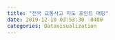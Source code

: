```yaml
---
title: "전국 교통사고 지도 포인트 매핑"
date: 2019-12-10 03:53:30 -0400
categories: Datavisualization
---
```

<html>
<head>
  <title>전국 교통사고 지도 포인트 매핑</title>
  <script type="text/javascript" src="https://www.gstatic.com/charts/loader.js"></script>
  <script type="text/javascript">
    google.charts.load('current', {
      'packages': ['map'],
      // Note: you will need to get a mapsApiKey for your project.
      // See: https://developers.google.com/chart/interactive/docs/basic_load_libs#load-settings
      'mapsApiKey': 'AIzaSyBPZTjwvR5He2Vgexve0GPy2C7HUxMsiMA'
    });
    google.charts.setOnLoadCallback(drawMap);

    function drawMap () {
      var data = google.visualization.arrayToDataTable([
          ['Lat', 'Long'],
        [	37.59038756	,	126.9392741	]	,
        [	37.54950802	,	126.9717317	]	,
        [	37.62279351	,	127.0195897	]	,
        [	37.61236625	,	127.0221154	]	,
        [	37.53949856	,	127.0832413	]	,
        [	37.54646503	,	126.9527236	]	,
        [	37.51939806	,	126.9079958	]	,
        [	37.50026411	,	126.8976481	]	,
        [	37.55196461	,	127.0466383	]	,
        [	37.50145641	,	126.9252888	]	,
        [	37.50471459	,	126.9374151	]	,
        [	37.59046559	,	127.087137	]	,
        [	37.47555196	,	126.9180342	]	,
        [	37.54864494	,	126.8693309	]	,
        [	37.51762701	,	127.1055086	]	,
        [	37.52631541	,	127.1053044	]	,
        [	37.49868078	,	126.8859857	]	,
        [	37.66940705	,	127.043657	]	,
        [	37.6150688	,	126.9322677	]	,
        [	37.61771486	,	126.9221856	]	,
        [	37.49359011	,	127.0298078	]	,
        [	37.4893161	,	127.0550033	]	,
        [	35.13109241	,	129.0512513	]	,
        [	35.19443107	,	129.0955973	]	,
        [	35.20119156	,	129.0778252	]	,
        [	35.14875647	,	129.0205538	]	,
        [	35.15517659	,	129.0721332	]	,
        [	35.16489144	,	129.0344467	]	,
        [	35.16752718	,	129.0384709	]	,
        [	35.16541253	,	129.0648916	]	,
        [	35.25796393	,	129.0911898	]	,
        [	35.09220898	,	128.9602555	]	,
        [	35.10355361	,	128.9051511	]	,
        [	35.22520409	,	128.8994551	]	,
        [	37.27554815	,	127.0166165	]	,
        [	37.28745823	,	127.0150737	]	,
        [	37.29151195	,	127.0122611	]	,
        [	37.30567284	,	126.9950853	]	,
        [	37.45127726	,	127.1482099	]	,
        [	37.10771905	,	127.0591478	]	,
        [	36.98636278	,	126.9381989	]	,
        [	37.02401398	,	127.0570799	]	,
        [	36.99824716	,	126.9563742	]	,
        [	37.01300168	,	127.2369859	]	,
        [	37.26329951	,	127.6411101	]	,
        [	37.23328969	,	127.2093917	]	,
        [	37.1646175	,	127.3103148	]	,
        [	37.23617313	,	127.2089635	]	,
        [	37.64614657	,	126.6279596	]	,
        [	37.47810105	,	126.8074139	]	,
        [	37.17066353	,	127.063671	]	,
        [	37.34484107	,	126.9435325	]	,
        [	37.31653393	,	126.9147255	]	,
        [	37.31609673	,	126.8466875	]	,
        [	37.28203032	,	126.8428534	]	,
        [	37.12589621	,	126.9162755	]	,
        [	37.22055229	,	126.9739218	]	,
        [	37.53252565	,	126.8030175	]	,
        [	37.7453224	,	128.9134583	]	,
        [	37.72747196	,	128.839056	]	,
        [	37.341207	,	127.9414118	]	,
        [	38.19798014	,	128.5752268	]	,
        [	38.00593236	,	128.6256653	]	,
        [	38.35634693	,	128.5085138	]	,
        [	38.37697706	,	128.4990611	]	,
        [	38.23059904	,	128.5088233	]	,
        [	36.67907766	,	127.4628086	]	,
        [	36.67415116	,	127.4834927	]	,
        [	36.77299402	,	127.6001794	]	,
        [	36.97692862	,	127.4922812	]	,
        [	36.62428297	,	127.3621885	]	,
        [	37.02412721	,	127.4830238	]	,
        [	36.79103261	,	126.4596994	]	,
        [	36.77169242	,	126.4520052	]	,
        [	36.57199269	,	126.6524841	]	,
        [	36.2150292	,	126.7636878	]	,
        [	36.80843103	,	126.7742221	]	,
        [	36.87580817	,	126.6700202	]	,
        [	36.84757266	,	126.5171904	]	,
        [	36.44841368	,	126.8133425	]	,
        [	36.81377965	,	127.1343649	]	,
        [	36.73157709	,	126.2390739	]	,
        [	36.69221399	,	126.1656629	]	,
        [	35.79461376	,	127.1289105	]	,
        [	35.86410839	,	127.1496351	]	,
        [	35.92645733	,	126.6868016	]	,
        [	35.72486285	,	126.8223929	]	,
        [	35.60763336	,	127.3234885	]	,
        [	36.00492033	,	127.6565455	]	,
        [	35.95496921	,	127.145341	]	,
        [	36.88981099	,	126.7021221	]	,
        [	35.05974476	,	126.2111012	]	,
        [	34.81077484	,	126.3825787	]	,
        [	34.73432197	,	127.7198137	]	,
        [	34.74397417	,	127.745991	]	,
        [	34.95066136	,	127.5296474	]	,
        [	34.95689512	,	127.4848082	]	,
        [	35.00531672	,	127.2644167	]	,
        [	35.04514286	,	126.8065634	]	,
        [	35.033962	,	126.7218705	]	,
        [	34.45714479	,	126.5528756	]	,
        [	34.93287451	,	127.697917	]	,
        [	35.20809071	,	127.4859811	]	,
        [	35.78787906	,	129.3173198	]	,
        [	35.77096069	,	129.3111826	]	,
        [	35.72325982	,	129.3137833	]	,
        [	36.03821231	,	129.3656648	]	,
        [	36.05649018	,	129.3779971	]	,
        [	36.03036358	,	129.3573561	]	,
        [	36.14302239	,	128.1573652	]	,
        [	36.80502864	,	128.505033	]	,
        [	35.93168442	,	128.8720402	]	,
        [	35.82246754	,	128.7274914	]	,
        [	35.89699829	,	128.8493588	]	,
        [	36.48936387	,	128.3056861	]	,
        [	36.6159344	,	128.5036914	]	,
        [	35.68855518	,	128.8304336	]	,
        [	36.28114777	,	128.3529787	]	,
        [	36.09495606	,	128.3617115	]	,
        [	35.17585396	,	128.0877447	]	,
        [	35.13325653	,	128.0989746	]	,
        [	35.11358158	,	128.8041536	]	,
        [	35.15259393	,	128.6987152	]	,
        [	34.84675867	,	128.4221001	]	,
        [	35.4945039	,	128.7525682	]	,
        [	35.22840285	,	128.8823684	]	,
        [	35.25582119	,	128.874447	]	,
        [	35.23525101	,	128.9147158	]	,
        [	34.99724416	,	128.3084969	]	,
        [	34.91061586	,	128.647922	]	,
        [	35.22246973	,	128.6888641	]	,
        [	35.23407597	,	128.578931	]	,
        [	35.21227525	,	128.8149807	]	,
        [	33.50034386	,	126.5269012	]	,
        [	33.49215331	,	126.5256042	]	,
        [	33.2619944	,	126.6206378	]	,
        [	33.45298301	,	126.9121344	]	,
        [	33.24930266	,	126.2815261	]	,
        [	33.43897066	,	126.2812264	]	,
        [	33.48900033	,	126.4308955	]	,
        [	35.90932301	,	128.6481883	]	,
        [	35.88393155	,	128.6063216	]	,
        [	35.85678537	,	128.554203	]	,
        [	35.84915962	,	128.5703472	]	,
        [	35.85521686	,	128.5175807	]	,
        [	37.46819868	,	126.6355721	]	,
        [	37.46570728	,	126.6449751	]	,
        [	37.46167638	,	126.6725658	]	,
        [	37.48520124	,	126.7243369	]	,
        [	37.45524075	,	126.7285245	]	,
        [	37.47794433	,	126.6710858	]	,
        [	37.56024936	,	126.7583756	]	,
        [	37.4869846	,	126.7324173	]	,
        [	35.10301342	,	126.8077699	]	,
        [	35.0695838	,	126.8349013	]	,
        [	35.12937489	,	126.9110045	]	,
        [	35.18101663	,	126.9302738	]	,
        [	35.21760168	,	126.853521	]	,
        [	36.32641077	,	127.387694	]	,
        [	36.3586595	,	127.4224345	]	,
        [	36.36486158	,	127.4089406	]	,
        [	36.35288313	,	127.4428806	]	,
        [	35.5412959	,	129.3532004	]	,
        [	37.75764724	,	127.0322397	]	,
        [	37.61318248	,	127.1680589	]	,
        [	37.72534735	,	127.19224	]	,
        [	37.60999007	,	127.1518484	]	,
        [	37.65692308	,	127.1772514	]	,
        [	37.84577275	,	127.0542225	]	,
        [	37.87469198	,	127.184047	]	,
        [	37.5692509	,	126.9704712	]	,
        [	37.57245802	,	127.0140925	]	,
        [	37.52959862	,	126.9680354	]	,
        [	37.58920703	,	127.0080483	]	,
        [	37.63364149	,	127.0230106	]	,
        [	37.63509656	,	127.030731	]	,
        [	37.58573555	,	127.0436246	]	,
        [	37.51477312	,	126.9077947	]	,
        [	37.45490286	,	126.9002168	]	,
        [	37.54800911	,	127.0446698	]	,
        [	37.59657188	,	127.0857552	]	,
        [	37.59102482	,	127.0976908	]	,
        [	37.50755531	,	127.0562528	]	,
        [	37.51782046	,	127.0440725	]	,
        [	37.5314508	,	127.1325088	]	,
        [	37.49728283	,	127.1511958	]	,
        [	37.50152396	,	126.8463989	]	,
        [	37.48469028	,	126.9015058	]	,
        [	37.49533178	,	126.8713293	]	,
        [	37.49447787	,	126.8942103	]	,
        [	37.50356347	,	127.0219047	]	,
        [	37.48253537	,	127.0045523	]	,
        [	37.68116212	,	127.0535196	]	,
        [	37.64900766	,	127.0270839	]	,
        [	37.61231753	,	126.9061836	]	,
        [	35.10200454	,	129.0251046	]	,
        [	35.13954369	,	129.0615315	]	,
        [	35.11532839	,	129.0180889	]	,
        [	35.11971492	,	129.1120448	]	,
        [	35.15397522	,	129.1174322	]	,
        [	35.165441	,	129.1622353	]	,
        [	35.15370281	,	129.0315689	]	,
        [	35.18206041	,	128.9859663	]	,
        [	35.21727821	,	129.2110488	]	,
        [	37.29254274	,	127.0086779	]	,
        [	37.01753985	,	127.0217631	]	,
        [	36.99118958	,	127.1212797	]	,
        [	37.05061112	,	126.9663025	]	,
        [	37.40109421	,	126.9567428	]	,
        [	37.21798035	,	127.3973416	]	,
        [	37.20334226	,	127.3791056	]	,
        [	37.47096926	,	127.286405	]	,
        [	37.26832424	,	127.637781	]	,
        [	37.30795704	,	127.2225333	]	,
        [	37.63918535	,	126.6649112	]	,
        [	37.66288942	,	126.6597478	]	,
        [	37.62868071	,	126.7060757	]	,
        [	37.47932545	,	126.7815137	]	,
        [	37.16029503	,	127.0557792	]	,
        [	37.22710223	,	127.0715412	]	,
        [	37.49247782	,	126.7671118	]	,
        [	37.49697881	,	126.7575312	]	,
        [	37.45954843	,	126.8748176	]	,
        [	37.33731234	,	126.7662516	]	,
        [	37.35659338	,	126.8254244	]	,
        [	37.24584586	,	127.0529887	]	,
        [	37.25922172	,	127.0648523	]	,
        [	37.25216587	,	127.0143867	]	,
        [	37.43578735	,	127.1378151	]	,
        [	37.42879097	,	127.1491967	]	,
        [	37.39137451	,	127.1115937	]	,
        [	37.37327441	,	126.7387502	]	,
        [	37.10823672	,	126.8618817	]	,
        [	37.40554126	,	126.9158417	]	,
        [	37.38012722	,	126.9372402	]	,
        [	37.31030051	,	127.0840358	]	,
        [	37.80462014	,	127.773179	]	,
        [	37.31421738	,	127.8411966	]	,
        [	38.03836835	,	128.5960782	]	,
        [	37.44233551	,	129.1661526	]	,
        [	37.46423573	,	128.4202515	]	,
        [	37.32195634	,	128.7149372	]	,
        [	38.20647912	,	127.2254892	]	,
        [	36.67068947	,	127.4837956	]	,
        [	37.12091355	,	127.8845324	]	,
        [	36.63178925	,	127.4313112	]	,
        [	36.62007282	,	127.3878287	]	,
        [	36.54979913	,	127.500771	]	,
        [	36.61197338	,	127.474806	]	,
        [	36.9362615	,	126.4353827	]	,
        [	36.79553714	,	126.4369749	]	,
        [	36.84974222	,	127.1825385	]	,
        [	36.87674718	,	127.1464303	]	,
        [	36.84982452	,	127.1829756	]	,
        [	36.29524167	,	127.1679498	]	,
        [	36.88991804	,	127.0341759	]	,
        [	36.68956429	,	126.7509057	]	,
        [	36.73655769	,	126.8572882	]	,
        [	36.9331413	,	126.7291925	]	,
        [	36.84536244	,	126.7227393	]	,
        [	36.89232299	,	126.731758	]	,
        [	36.93998668	,	126.6812283	]	,
        [	36.78246248	,	127.1462363	]	,
        [	36.81904422	,	127.1586259	]	,
        [	35.80695288	,	127.12994	]	,
        [	35.94537148	,	126.8122474	]	,
        [	35.95822428	,	126.7809962	]	,
        [	35.96519379	,	126.9533959	]	,
        [	35.95210171	,	126.9585403	]	,
        [	35.95031119	,	126.9680241	]	,
        [	35.41979288	,	127.3955897	]	,
        [	35.43600382	,	126.6971219	]	,
        [	35.69320551	,	126.6866088	]	,
        [	35.57774108	,	127.3140635	]	,
        [	35.00313959	,	126.1474025	]	,
        [	34.826499	,	126.107926	]	,
        [	34.80414464	,	126.3991099	]	,
        [	34.74538773	,	127.7479835	]	,
        [	34.80728565	,	127.6595931	]	,
        [	34.74821769	,	127.6931032	]	,
        [	35.0026406	,	127.5495788	]	,
        [	35.00029979	,	126.8834892	]	,
        [	35.2238454	,	126.4991101	]	,
        [	35.05255565	,	126.9200922	]	,
        [	34.70515182	,	126.7734408	]	,
        [	34.82562234	,	126.4501929	]	,
        [	34.96315077	,	126.4534374	]	,
        [	34.46148166	,	126.3383796	]	,
        [	35.74836734	,	129.1391272	]	,
        [	35.73709361	,	129.3188295	]	,
        [	36.03915458	,	129.3601375	]	,
        [	36.0342726	,	129.3581471	]	,
        [	36.5615507	,	128.7470274	]	,
        [	36.34001783	,	127.963152	]	,
        [	35.98828079	,	128.3963403	]	,
        [	36.00007851	,	128.4076242	]	,
        [	36.0954902	,	128.9092277	]	,
        [	35.83299406	,	128.7488439	]	,
        [	35.81656874	,	128.7233272	]	,
        [	35.84662232	,	128.8158726	]	,
        [	35.84428228	,	128.7634266	]	,
        [	35.89055031	,	128.7803813	]	,
        [	35.81725784	,	128.4665754	]	,
        [	36.11608152	,	128.3344007	]	,
        [	36.0095131	,	129.3608497	]	,
        [	35.19201835	,	128.0637397	]	,
        [	35.19279847	,	128.0836927	]	,
        [	35.19596625	,	128.077465	]	,
        [	35.15851596	,	128.6979897	]	,
        [	34.93996665	,	128.4177	]	,
        [	34.84659546	,	128.4222186	]	,
        [	35.07971209	,	128.0880855	]	,
        [	35.65049758	,	127.9527091	]	,
        [	35.79553705	,	127.9141547	]	,
        [	35.56751021	,	128.1614925	]	,
        [	35.50848829	,	128.4070208	]	,
        [	35.39539835	,	129.0558685	]	,
        [	35.41556184	,	129.1683158	]	,
        [	35.41330472	,	128.935685	]	,
        [	35.33838656	,	129.0322628	]	,
        [	35.0667384	,	127.7513446	]	,
        [	34.90842025	,	128.7033753	]	,
        [	34.88909895	,	128.6152525	]	,
        [	35.48107648	,	127.8405187	]	,
        [	35.46559996	,	127.8574595	]	,
        [	35.20283796	,	128.8088966	]	,
        [	35.30104875	,	128.7504372	]	,
        [	33.50901953	,	126.5595019	]	,
        [	33.25198048	,	126.5743526	]	,
        [	33.25182329	,	126.423724	]	,
        [	33.42714572	,	126.9072314	]	,
        [	35.82154428	,	128.6314028	]	,
        [	35.80514279	,	128.502631	]	,
        [	35.89106078	,	128.6016455	]	,
        [	35.90165776	,	128.5963184	]	,
        [	37.44264271	,	126.4565553	]	,
        [	37.56644262	,	126.6062773	]	,
        [	37.53115831	,	126.7225935	]	,
        [	37.44753585	,	126.739909	]	,
        [	37.67298932	,	126.9014481	]	,
        [	35.157077	,	126.931238	]	,
        [	35.16662709	,	126.9027212	]	,
        [	35.15838657	,	126.9027518	]	,
        [	35.12055382	,	126.7594807	]	,
        [	36.31758334	,	127.4536456	]	,
        [	36.30141555	,	127.336941	]	,
        [	36.32381432	,	127.3784729	]	,
        [	36.43624551	,	127.422402	]	,
        [	36.43531487	,	127.3861092	]	,
        [	35.5381866	,	129.3313124	]	,
        [	35.54586284	,	129.2902102	]	,
        [	35.48562368	,	129.4282171	]	,
        [	35.41680271	,	129.2778346	]	,
        [	37.73980266	,	126.7248316	]	,
        [	38.03553395	,	127.3664007	]	,
        [	38.04962305	,	127.0676918	]	,
        [	37.58082709	,	126.9513736	]	,
        [	37.59487011	,	126.9248883	]	,
        [	37.53389018	,	126.9886951	]	,
        [	37.58750368	,	127.0080935	]	,
        [	37.5895534	,	127.0089748	]	,
        [	37.6349671	,	127.0254049	]	,
        [	37.58991084	,	127.0559795	]	,
        [	37.55432404	,	126.9204563	]	,
        [	37.5258235	,	126.9241626	]	,
        [	37.55992001	,	127.0364451	]	,
        [	37.51355298	,	126.9384917	]	,
        [	37.47396013	,	126.9336083	]	,
        [	37.57024	,	126.8126199	]	,
        [	37.53896395	,	126.8575273	]	,
        [	37.48833964	,	127.1242025	]	,
        [	37.50272876	,	127.0772006	]	,
        [	37.51744725	,	126.8392781	]	,
        [	37.64910564	,	127.0617941	]	,
        [	37.65628642	,	127.0783154	]	,
        [	37.67333108	,	127.0444947	]	,
        [	37.62371954	,	126.917051	]	,
        [	35.20628151	,	128.9964918	]	,
        [	35.20370049	,	129.0797082	]	,
        [	35.21979214	,	129.1281528	]	,
        [	35.16328854	,	129.1442298	]	,
        [	35.1591148	,	129.0599996	]	,
        [	35.14772412	,	129.0289354	]	,
        [	35.18007439	,	129.0882995	]	,
        [	35.17423455	,	129.0894816	]	,
        [	35.21143182	,	128.9767163	]	,
        [	35.08872921	,	128.8842753	]	,
        [	35.11285698	,	128.9266592	]	,
        [	35.16298301	,	128.9586057	]	,
        [	35.31975271	,	129.1916783	]	,
        [	37.30386874	,	127.0054448	]	,
        [	37.002421	,	126.8343209	]	,
        [	37.40231811	,	127.2706574	]	,
        [	37.40629075	,	127.2648261	]	,
        [	37.21171891	,	127.0365891	]	,
        [	37.48953938	,	126.7512929	]	,
        [	37.47485787	,	126.8522068	]	,
        [	37.26071376	,	127.0352628	]	,
        [	37.37041083	,	126.933552	]	,
        [	37.39177142	,	127.1172176	]	,
        [	37.3433015	,	126.7510764	]	,
        [	37.33964237	,	126.7483018	]	,
        [	37.31610821	,	126.8455024	]	,
        [	37.29869557	,	126.9147284	]	,
        [	37.2683253	,	127.009388	]	,
        [	37.53906897	,	127.2036701	]	,
        [	37.51920926	,	126.7978567	]	,
        [	37.74042831	,	128.8886128	]	,
        [	37.7855512	,	128.873354	]	,
        [	37.4069619	,	128.4141597	]	,
        [	37.63363905	,	128.5550076	]	,
        [	37.50939243	,	129.1034145	]	,
        [	36.65792305	,	127.4762233	]	,
        [	36.74058248	,	127.4525636	]	,
        [	36.98215897	,	127.9107102	]	,
        [	36.97325403	,	127.8260405	]	,
        [	36.9104022	,	127.435373	]	,
        [	37.04600131	,	127.7337991	]	,
        [	36.91598603	,	127.1282419	]	,
        [	36.30283418	,	127.1404177	]	,
        [	36.19507521	,	127.0805368	]	,
        [	36.62119841	,	126.7134209	]	,
        [	36.75151133	,	126.8653748	]	,
        [	36.77871351	,	126.9985856	]	,
        [	36.77958391	,	127.0084193	]	,
        [	36.72341747	,	126.92115	]	,
        [	36.45738448	,	126.5968849	]	,
        [	36.46837104	,	126.603711	]	,
        [	36.59627361	,	127.2989699	]	,
        [	36.73059799	,	127.1672047	]	,
        [	37.02389568	,	126.5647932	]	,
        [	36.94452719	,	126.7855451	]	,
        [	36.79851438	,	127.1421271	]	,
        [	36.7562692	,	127.2640807	]	,
        [	35.8123286	,	127.1139733	]	,
        [	35.81176605	,	127.1450026	]	,
        [	35.82933369	,	127.146109	]	,
        [	35.94982696	,	126.7477504	]	,
        [	35.97283578	,	126.6803968	]	,
        [	35.97574584	,	126.742795	]	,
        [	35.984991	,	126.9552218	]	,
        [	35.6537738	,	126.8771963	]	,
        [	35.81009983	,	126.8719878	]	,
        [	35.45849067	,	127.4498456	]	,
        [	35.72810802	,	126.738317	]	,
        [	34.75863143	,	127.7110384	]	,
        [	34.75543091	,	127.7074312	]	,
        [	34.75364961	,	127.734898	]	,
        [	34.84563657	,	127.4890071	]	,
        [	35.00282894	,	126.7068824	]	,
        [	35.02348643	,	126.7545606	]	,
        [	34.56723754	,	126.9468766	]	,
        [	34.36720925	,	126.5184905	]	,
        [	34.79152223	,	127.0768887	]	,
        [	35.27335744	,	126.5031555	]	,
        [	35.26378508	,	126.7430963	]	,
        [	34.96532174	,	127.5597764	]	,
        [	35.77689327	,	129.4939787	]	,
        [	36.57988995	,	128.5716562	]	,
        [	36.11779084	,	128.1333758	]	,
        [	35.87825904	,	128.8948126	]	,
        [	36.34384089	,	129.3810425	]	,
        [	36.64325308	,	128.375099	]	,
        [	35.65477142	,	128.7679573	]	,
        [	35.69439626	,	128.9714856	]	,
        [	35.94869946	,	128.3158168	]	,
        [	36.66101993	,	129.4315153	]	,
        [	35.74160916	,	128.2741845	]	,
        [	36.66425385	,	129.1184437	]	,
        [	35.95900384	,	129.4028728	]	,
        [	36.0314554	,	129.3729299	]	,
        [	35.19983145	,	128.5758415	]	,
        [	35.19806043	,	128.221614	]	,
        [	34.82631857	,	128.4206365	]	,
        [	35.01331768	,	128.0615791	]	,
        [	35.1107415	,	128.0014872	]	,
        [	35.36833628	,	128.8290429	]	,
        [	35.2259015	,	128.879546	]	,
        [	35.43887143	,	128.1532991	]	,
        [	34.96207165	,	128.3346472	]	,
        [	34.72169741	,	128.0047403	]	,
        [	35.27338354	,	128.4094168	]	,
        [	35.2417479	,	128.5851103	]	,
        [	35.2456221	,	128.5894484	]	,
        [	35.2681206	,	128.6400801	]	,
        [	35.3244603	,	128.7877184	]	,
        [	35.45954041	,	128.5122535	]	,
        [	33.27872484	,	126.7176728	]	,
        [	33.49340115	,	126.4999707	]	,
        [	33.49490838	,	126.4889842	]	,
        [	33.3641279	,	126.3012739	]	,
        [	35.87163704	,	128.636922	]	,
        [	35.82021407	,	128.5515274	]	,
        [	35.86461166	,	128.5694252	]	,
        [	35.86374011	,	128.5714193	]	,
        [	35.87059942	,	128.5972638	]	,
        [	37.46511431	,	126.65024	]	,
        [	37.5267928	,	126.7194021	]	,
        [	37.42083906	,	126.738721	]	,
        [	35.15787464	,	126.8657179	]	,
        [	35.13444981	,	126.776028	]	,
        [	35.20657628	,	126.8490722	]	,
        [	35.14138608	,	126.7978554	]	,
        [	36.32356759	,	127.3939259	]	,
        [	36.25467579	,	127.3411567	]	,
        [	36.33466059	,	127.3884287	]	,
        [	36.32558201	,	127.3791275	]	,
        [	36.34711687	,	127.3950307	]	,
        [	36.34898664	,	127.3991852	]	,
        [	35.5568256	,	129.3339649	]	,
        [	35.53728728	,	129.3400493	]	,
        [	35.40569811	,	129.287446	]	,
        [	35.51680171	,	129.2400543	]	,
        [	37.76114645	,	127.0282441	]	,
        [	37.65302385	,	127.306608	]	,
        [	37.68754379	,	127.1619887	]	,
        [	37.76600384	,	127.3629359	]	,
        [	37.66867084	,	126.7400517	]	,
        [	37.57113118	,	127.0028223	]	,
        [	37.60239092	,	126.9349697	]	,
        [	37.62895786	,	127.0127956	]	,
        [	37.56644815	,	127.0679631	]	,
        [	37.55196846	,	127.0921836	]	,
        [	37.54626953	,	127.0662231	]	,
        [	37.45326561	,	126.9008518	]	,
        [	37.47934194	,	126.957577	]	,
        [	37.47367987	,	126.9204237	]	,
        [	37.55481469	,	127.1298694	]	,
        [	37.55927202	,	127.1710156	]	,
        [	37.50232894	,	127.1214284	]	,
        [	37.49644659	,	127.1549555	]	,
        [	37.49723603	,	127.1130146	]	,
        [	37.60610663	,	127.0368611	]	,
        [	37.59547506	,	127.0356583	]	,
        [	37.49045686	,	127.0085157	]	,
        [	37.48746935	,	126.9926427	]	,
        [	37.47763189	,	127.0002529	]	,
        [	35.11434765	,	129.0400819	]	,
        [	35.10038309	,	129.0163636	]	,
        [	35.16003006	,	129.1204899	]	,
        [	35.12546336	,	129.1183496	]	,
        [	35.20319517	,	129.0783583	]	,
        [	35.16604926	,	129.0651552	]	,
        [	35.25009091	,	129.0917646	]	,
        [	35.06471892	,	128.9795375	]	,
        [	35.18790185	,	129.0984568	]	,
        [	35.16264623	,	128.9811565	]	,
        [	37.2921727	,	127.0151225	]	,
        [	37.4425197	,	127.1375226	]	,
        [	37.43410914	,	127.1285656	]	,
        [	36.9971646	,	127.0909399	]	,
        [	36.99041167	,	126.9385063	]	,
        [	37.00492285	,	127.0848514	]	,
        [	37.41183457	,	127.201121	]	,
        [	37.39074203	,	127.6300516	]	,
        [	37.23055305	,	127.0711158	]	,
        [	37.49437812	,	126.7785753	]	,
        [	37.33489159	,	126.7920466	]	,
        [	37.23574624	,	126.6245024	]	,
        [	37.31664483	,	126.8350472	]	,
        [	37.26581928	,	127.0821829	]	,
        [	37.2514421	,	127.0115497	]	,
        [	37.35150941	,	126.9261629	]	,
        [	37.4254194	,	126.7718573	]	,
        [	37.33241215	,	126.8599678	]	,
        [	37.30510725	,	126.8973351	]	,
        [	37.41730472	,	127.0828549	]	,
        [	37.29017843	,	126.9112857	]	,
        [	37.54329669	,	127.2038118	]	,
        [	37.40540564	,	126.8872674	]	,
        [	37.31957617	,	127.0893006	]	,
        [	37.75655507	,	128.8985552	]	,
        [	37.35701122	,	127.9357455	]	,
        [	38.21566393	,	128.594529	]	,
        [	38.11863793	,	128.6269486	]	,
        [	38.09204088	,	128.6290033	]	,
        [	37.13038262	,	128.9601491	]	,
        [	37.48515565	,	128.1710822	]	,
        [	38.07439689	,	128.1834072	]	,
        [	36.63680553	,	127.4596185	]	,
        [	37.0762055	,	127.9527748	]	,
        [	36.97158706	,	127.9075189	]	,
        [	36.99316506	,	127.6120987	]	,
        [	36.64866234	,	127.4664704	]	,
        [	36.69513402	,	126.540873	]	,
        [	36.77251337	,	126.4613279	]	,
        [	36.83571918	,	127.1336773	]	,
        [	36.15253974	,	127.0116063	]	,
        [	36.29983799	,	127.2360481	]	,
        [	36.24612731	,	127.1089572	]	,
        [	36.83261079	,	127.0873992	]	,
        [	36.00813424	,	126.6940128	]	,
        [	36.47348791	,	127.1354674	]	,
        [	36.27437735	,	126.9419629	]	,
        [	36.27101304	,	126.884672	]	,
        [	36.80534845	,	126.7640163	]	,
        [	36.81429903	,	126.6668841	]	,
        [	36.44747476	,	126.8006858	]	,
        [	36.4334212	,	126.7138919	]	,
        [	36.7168988	,	127.2766864	]	,
        [	36.4221428	,	126.3709885	]	,
        [	35.8214285	,	127.1009658	]	,
        [	35.95937195	,	126.6368374	]	,
        [	35.96066211	,	126.9974667	]	,
        [	35.95853455	,	126.9723049	]	,
        [	35.68596466	,	126.7922089	]	,
        [	35.7846834	,	127.4207608	]	,
        [	35.87824154	,	127.1550822	]	,
        [	34.80356236	,	126.394559	]	,
        [	34.7885179	,	126.4041049	]	,
        [	34.76685348	,	127.7016724	]	,
        [	34.784884	,	127.6628465	]	,
        [	34.75920536	,	127.7108115	]	,
        [	34.75417861	,	127.653735	]	,
        [	34.9553238	,	127.5280171	]	,
        [	34.48539911	,	127.2000416	]	,
        [	34.70659543	,	127.1320013	]	,
        [	35.11056099	,	126.6038463	]	,
        [	34.8866855	,	126.6896876	]	,
        [	35.24836562	,	127.0361384	]	,
        [	36.03747517	,	127.1026872	]	,
        [	35.73620611	,	129.3190968	]	,
        [	35.78383304	,	129.3082441	]	,
        [	35.84327548	,	129.2173975	]	,
        [	35.71670326	,	129.1997533	]	,
        [	36.06423165	,	129.3746616	]	,
        [	36.56395577	,	128.7437472	]	,
        [	36.56510389	,	128.7207565	]	,
        [	36.19786621	,	128.2196227	]	,
        [	36.81825521	,	128.635913	]	,
        [	35.88357933	,	128.825446	]	,
        [	35.75466717	,	128.8505902	]	,
        [	36.13658254	,	128.3292273	]	,
        [	35.98525058	,	129.5475673	]	,
        [	35.83526416	,	128.6931229	]	,
        [	35.11487587	,	128.4857836	]	,
        [	35.18404708	,	128.5600819	]	,
        [	35.19231939	,	128.0649281	]	,
        [	35.11520028	,	128.767156	]	,
        [	35.44403632	,	128.6906813	]	,
        [	35.23896538	,	128.8716678	]	,
        [	35.24038816	,	128.9148929	]	,
        [	35.22641703	,	128.8825655	]	,
        [	35.58562027	,	128.1735842	]	,
        [	35.55871411	,	128.4878237	]	,
        [	35.49521214	,	127.7009735	]	,
        [	35.3111992	,	129.0733266	]	,
        [	35.35188909	,	128.3578874	]	,
        [	35.22019547	,	128.6918305	]	,
        [	35.23950425	,	128.6663743	]	,
        [	35.27903946	,	128.6887888	]	,
        [	35.26275614	,	128.6226906	]	,
        [	33.49484048	,	126.532442	]	,
        [	33.48893438	,	126.5971672	]	,
        [	33.27202619	,	126.6481324	]	,
        [	33.46433395	,	126.9092598	]	,
        [	35.85552649	,	128.5981192	]	,
        [	35.89312893	,	128.6446415	]	,
        [	35.86810497	,	128.6155496	]	,
        [	35.82550073	,	128.6305955	]	,
        [	35.85935388	,	128.6219967	]	,
        [	35.7644526	,	128.4299069	]	,
        [	35.88125308	,	128.3906017	]	,
        [	35.88188074	,	128.611666	]	,
        [	35.86916631	,	128.5477432	]	,
        [	35.86727459	,	128.5709762	]	,
        [	35.85954771	,	128.5987827	]	,
        [	35.86569414	,	128.6032548	]	,
        [	35.8354112	,	128.5023364	]	,
        [	35.92443467	,	128.5969098	]	,
        [	35.90600809	,	128.5472978	]	,
        [	35.91642818	,	128.550616	]	,
        [	37.4753521	,	126.6450349	]	,
        [	37.47940834	,	126.6832845	]	,
        [	37.57077362	,	126.7380354	]	,
        [	37.72407837	,	126.4812819	]	,
        [	35.14583991	,	126.866638	]	,
        [	35.149103	,	126.90449	]	,
        [	36.32217506	,	127.4109399	]	,
        [	36.30542221	,	127.3970804	]	,
        [	36.33927373	,	127.4329953	]	,
        [	36.44489619	,	127.4044731	]	,
        [	36.37855914	,	127.426696	]	,
        [	35.58316217	,	129.3596164	]	,
        [	35.55097915	,	129.3425464	]	,
        [	37.62396821	,	126.839379	]	,
        [	37.60690998	,	126.8680915	]	,
        [	37.65650167	,	126.893928	]	,
        [	37.64875907	,	127.3057348	]	,
        [	37.74656331	,	127.2022658	]	,
        [	37.65983828	,	127.1853566	]	,
        [	37.83960265	,	126.9824438	]	,
        [	37.56449716	,	127.0027984	]	,
        [	37.56593706	,	126.9833806	]	,
        [	37.56551545	,	127.054675	]	,
        [	37.57872331	,	127.0701006	]	,
        [	37.53638429	,	127.0948719	]	,
        [	37.55749033	,	126.9550659	]	,
        [	37.55631458	,	126.9407184	]	,
        [	37.5109877	,	126.8918818	]	,
        [	37.51870441	,	126.9338134	]	,
        [	37.5216017	,	126.9052737	]	,
        [	37.49657747	,	126.9011733	]	,
        [	37.51675117	,	126.8943811	]	,
        [	37.56336202	,	127.0315889	]	,
        [	37.4999499	,	126.9231848	]	,
        [	37.61362022	,	127.0766982	]	,
        [	37.5401165	,	127.1250747	]	,
        [	37.50961917	,	127.0911469	]	,
        [	37.50391563	,	127.0969934	]	,
        [	37.61368876	,	127.0489718	]	,
        [	37.64127052	,	127.037527	]	,
        [	37.64634188	,	126.9077718	]	,
        [	35.16034765	,	129.1628452	]	,
        [	35.31730721	,	129.1765027	]	,
        [	35.17426173	,	129.0894711	]	,
        [	35.18269726	,	128.9860877	]	,
        [	35.19274427	,	128.9821629	]	,
        [	37.28065162	,	127.0304476	]	,
        [	37.29643635	,	127.0085849	]	,
        [	37.29342183	,	127.001192	]	,
        [	37.43432273	,	127.1192052	]	,
        [	37.45211378	,	127.1599305	]	,
        [	37.07246438	,	127.0355141	]	,
        [	36.94892037	,	127.0536402	]	,
        [	36.96326284	,	126.8572074	]	,
        [	37.05844003	,	127.2948666	]	,
        [	37.40181564	,	126.9768039	]	,
        [	37.6008601	,	126.721461	]	,
        [	37.64025249	,	126.6415504	]	,
        [	37.14370826	,	127.0677557	]	,
        [	37.32289087	,	126.8020915	]	,
        [	37.31048392	,	126.829459	]	,
        [	37.41788176	,	126.9900273	]	,
        [	37.43797032	,	127.1442931	]	,
        [	37.36456663	,	126.7316898	]	,
        [	37.26773507	,	127.0040232	]	,
        [	37.19727868	,	126.8756461	]	,
        [	37.33622258	,	126.9647399	]	,
        [	37.4919917	,	127.2343314	]	,
        [	37.54208715	,	127.1995604	]	,
        [	37.40254579	,	126.9116167	]	,
        [	37.74988911	,	128.8993343	]	,
        [	37.4300834	,	128.3089083	]	,
        [	38.13901622	,	128.244352	]	,
        [	36.72194377	,	127.5361146	]	,
        [	36.66413644	,	127.4918761	]	,
        [	36.24387439	,	127.6594113	]	,
        [	36.27170248	,	127.6049239	]	,
        [	36.39655722	,	127.6680638	]	,
        [	36.80734617	,	127.4342265	]	,
        [	36.60377234	,	127.5025381	]	,
        [	36.61776146	,	127.4769625	]	,
        [	36.61230903	,	127.5116633	]	,
        [	36.6272655	,	127.4996756	]	,
        [	36.76262996	,	126.4424933	]	,
        [	36.82757174	,	126.4979689	]	,
        [	36.82434407	,	127.1370619	]	,
        [	36.20524415	,	127.0855329	]	,
        [	36.78729316	,	126.9771117	]	,
        [	36.35533165	,	126.6036602	]	,
        [	36.50811885	,	126.4941849	]	,
        [	36.47287431	,	127.1294315	]	,
        [	36.45419024	,	127.1337834	]	,
        [	36.59779255	,	127.2761581	]	,
        [	36.95868902	,	126.5115519	]	,
        [	36.86460342	,	126.7331014	]	,
        [	36.87593623	,	126.5398175	]	,
        [	36.10407446	,	127.4862903	]	,
        [	36.45224896	,	126.8124494	]	,
        [	36.74648967	,	126.2479028	]	,
        [	35.80146844	,	127.1267647	]	,
        [	35.79674152	,	127.1362679	]	,
        [	35.80392892	,	127.1066759	]	,
        [	35.85899192	,	127.1211678	]	,
        [	35.89400027	,	127.1265945	]	,
        [	35.83835165	,	127.1379415	]	,
        [	36.02480696	,	127.0076345	]	,
        [	36.04128926	,	126.9676703	]	,
        [	35.94622751	,	126.9657042	]	,
        [	35.818018	,	126.8582133	]	,
        [	35.82107323	,	127.0262097	]	,
        [	34.82457753	,	126.424316	]	,
        [	34.75189527	,	127.7274974	]	,
        [	34.76084482	,	127.6469464	]	,
        [	34.96859177	,	127.4852278	]	,
        [	34.94594881	,	127.4993758	]	,
        [	34.67650535	,	126.9059278	]	,
        [	34.83788774	,	127.4093089	]	,
        [	34.76758234	,	127.0816596	]	,
        [	35.4039318	,	126.9023777	]	,
        [	35.84368569	,	129.1788093	]	,
        [	35.75155407	,	129.198581	]	,
        [	36.0219203	,	129.3571467	]	,
        [	36.0484071	,	129.3523297	]	,
        [	36.03326733	,	129.3596106	]	,
        [	36.61211255	,	128.7877149	]	,
        [	36.103059	,	128.1196482	]	,
        [	36.3636499	,	128.2975219	]	,
        [	35.96511955	,	128.4947464	]	,
        [	35.99794147	,	129.0211587	]	,
        [	36.66290209	,	128.3078939	]	,
        [	35.82223763	,	128.7515313	]	,
        [	36.4204189	,	129.3744343	]	,
        [	36.03285628	,	129.3721197	]	,
        [	36.00760506	,	129.3571658	]	,
        [	36.01614541	,	129.3731556	]	,
        [	35.99024001	,	129.3509574	]	,
        [	35.18676349	,	128.2244247	]	,
        [	35.09340918	,	128.8001902	]	,
        [	35.23524102	,	128.9201882	]	,
        [	35.24168647	,	128.9040573	]	,
        [	35.3924043	,	128.4739214	]	,
        [	35.54062344	,	128.4850315	]	,
        [	35.42451262	,	129.0612637	]	,
        [	35.31310163	,	128.9980832	]	,
        [	34.82875175	,	128.7028492	]	,
        [	35.32396376	,	128.2422045	]	,
        [	35.25817345	,	128.614163	]	,
        [	35.51129028	,	128.5072788	]	,
        [	33.5055806	,	126.5287697	]	,
        [	33.30810666	,	126.7170238	]	,
        [	33.44213621	,	126.9110133	]	,
        [	33.46384055	,	126.4386402	]	,
        [	35.94498608	,	128.646531	]	,
        [	35.85158818	,	128.6087513	]	,
        [	35.9019774	,	128.6059976	]	,
        [	35.919637	,	128.5467781	]	,
        [	37.18104378	,	126.2397627	]	,
        [	37.50535427	,	126.7214356	]	,
        [	37.49549355	,	126.6827361	]	,
        [	37.50465418	,	126.6740942	]	,
        [	37.49569217	,	126.6853924	]	,
        [	37.60347739	,	126.6614475	]	,
        [	37.53749393	,	126.7224712	]	,
        [	37.3965936	,	126.6365534	]	,
        [	37.43109571	,	126.6462506	]	,
        [	37.51684034	,	126.7469126	]	,
        [	37.50721974	,	126.7255007	]	,
        [	37.44717251	,	126.8973279	]	,
        [	35.15382381	,	126.9007144	]	,
        [	35.14714802	,	126.9039097	]	,
        [	35.2002178	,	126.9011934	]	,
        [	35.1579392	,	126.9034577	]	,
        [	35.17261886	,	126.9089621	]	,
        [	35.17335701	,	126.9255721	]	,
        [	35.18644142	,	126.8325051	]	,
        [	35.14019596	,	126.8011522	]	,
        [	35.13203419	,	126.7792105	]	,
        [	36.30560192	,	127.386454	]	,
        [	36.31166229	,	127.4383659	]	,
        [	36.3336504	,	127.4372343	]	,
        [	36.33860666	,	127.4185989	]	,
        [	36.34386754	,	127.4425195	]	,
        [	36.30815558	,	127.3479321	]	,
        [	36.33871379	,	127.3755079	]	,
        [	36.30278946	,	127.3205428	]	,
        [	35.54681758	,	129.287231	]	,
        [	35.53988195	,	129.3097876	]	,
        [	35.50453207	,	129.4251522	]	,
        [	35.60709973	,	129.4573125	]	,
        [	35.49539271	,	129.4272931	]	,
        [	37.64073109	,	126.7909226	]	,
        [	37.67308234	,	126.7868841	]	,
        [	37.65038978	,	127.1119038	]	,
        [	37.75831901	,	126.7749412	]	,
        [	37.79321077	,	126.9966583	]	,
        [	37.91180748	,	127.0580335	]	,
        [	37.89118679	,	127.053528	]	,
        [	37.90437349	,	127.0633218	]	,
        [	37.56961078	,	126.9149591	]	,
        [	37.53601092	,	126.9998183	]	,
        [	37.61547662	,	127.0091217	]	,
        [	37.63399943	,	127.0135447	]	,
        [	37.57509301	,	127.0465774	]	,
        [	37.53231667	,	127.0638025	]	,
        [	37.51696312	,	126.9167962	]	,
        [	37.48105471	,	126.909848	]	,
        [	37.46939434	,	126.897975	]	,
        [	37.50823792	,	126.9643514	]	,
        [	37.57436009	,	127.0799215	]	,
        [	37.592263	,	127.0934024	]	,
        [	37.60616082	,	127.0931342	]	,
        [	37.55108203	,	127.123831	]	,
        [	37.53026382	,	127.1363288	]	,
        [	37.51481883	,	127.1196634	]	,
        [	37.49989502	,	126.8419783	]	,
        [	37.48089507	,	126.8925782	]	,
        [	37.48805249	,	127.0267318	]	,
        [	37.67687864	,	127.055337	]	,
        [	37.63407136	,	127.0691473	]	,
        [	37.48280691	,	126.9819086	]	,
        [	35.16743411	,	129.0330122	]	,
        [	35.22896144	,	129.0908561	]	,
        [	35.22232049	,	129.0871337	]	,
        [	35.14781373	,	128.999987	]	,
        [	35.23942306	,	129.2166239	]	,
        [	37.28416275	,	126.9839481	]	,
        [	37.43901121	,	127.1281231	]	,
        [	37.01560762	,	127.0934602	]	,
        [	37.01218599	,	127.0401751	]	,
        [	36.99441737	,	127.1130936	]	,
        [	37.10098334	,	127.482489	]	,
        [	37.40564953	,	126.9496818	]	,
        [	37.41696738	,	127.2493782	]	,
        [	37.23482734	,	127.2006487	]	,
        [	37.51174731	,	127.4454152	]	,
        [	37.48467707	,	126.8129295	]	,
        [	37.47155062	,	126.7956226	]	,
        [	37.14926196	,	127.065562	]	,
        [	37.20386886	,	127.1262035	]	,
        [	37.20033008	,	127.0739124	]	,
        [	37.33428616	,	126.8116489	]	,
        [	37.34560094	,	126.8167503	]	,
        [	37.27135943	,	127.0284751	]	,
        [	37.25478902	,	127.0277777	]	,
        [	37.37662575	,	127.1393648	]	,
        [	37.3755925	,	126.8725899	]	,
        [	37.37841783	,	126.8467007	]	,
        [	37.34319558	,	126.7864367	]	,
        [	37.20437899	,	126.9419285	]	,
        [	37.16691247	,	126.8811786	]	,
        [	37.39083	,	127.0002084	]	,
        [	37.87099822	,	127.7250231	]	,
        [	37.43770419	,	128.0240902	]	,
        [	38.24418598	,	128.5692678	]	,
        [	37.52751929	,	129.1051039	]	,
        [	36.64195948	,	127.4897529	]	,
        [	36.64506016	,	127.4852777	]	,
        [	36.69764359	,	127.4806778	]	,
        [	37.10047635	,	128.1987438	]	,
        [	36.77423862	,	127.6359504	]	,
        [	36.58565785	,	127.6562882	]	,
        [	36.98649307	,	127.4943028	]	,
        [	36.98329405	,	128.3690681	]	,
        [	37.0768533	,	128.4865758	]	,
        [	36.62490072	,	127.4294608	]	,
        [	36.63384255	,	127.4445531	]	,
        [	36.59585703	,	127.5057354	]	,
        [	36.77774639	,	126.4556879	]	,
        [	36.11219854	,	127.0689891	]	,
        [	36.12814817	,	127.1031642	]	,
        [	36.5040191	,	126.6198825	]	,
        [	36.5853148	,	126.575835	]	,
        [	36.5888671	,	126.7265377	]	,
        [	36.53094995	,	126.6277206	]	,
        [	36.55603075	,	126.6466245	]	,
        [	36.62960104	,	126.6594256	]	,
        [	36.80716527	,	127.0728723	]	,
        [	36.761583	,	127.0153574	]	,
        [	36.44872799	,	127.1225163	]	,
        [	36.67660667	,	126.8484087	]	,
        [	36.29126604	,	126.7145966	]	,
        [	36.80857376	,	127.1478315	]	,
        [	35.79863641	,	127.1412649	]	,
        [	35.82328921	,	127.1482393	]	,
        [	35.80220822	,	127.1123776	]	,
        [	35.99110206	,	126.7100391	]	,
        [	35.97219198	,	126.7265626	]	,
        [	35.97200625	,	126.9638014	]	,
        [	35.81039289	,	126.7901711	]	,
        [	35.33479357	,	126.5951113	]	,
        [	35.52409288	,	126.5516103	]	,
        [	35.7421694	,	126.7333314	]	,
        [	35.99701136	,	127.7987158	]	,
        [	34.79966733	,	126.3900439	]	,
        [	34.81198345	,	126.399432	]	,
        [	34.79485451	,	127.6351919	]	,
        [	35.02208489	,	126.7755073	]	,
        [	34.57904884	,	126.3110298	]	,
        [	34.77119188	,	127.1574837	]	,
        [	35.21448268	,	126.5263297	]	,
        [	34.73295298	,	126.519641	]	,
        [	34.81444666	,	126.4750706	]	,
        [	35.84405336	,	129.2070952	]	,
        [	36.5668796	,	128.6931706	]	,
        [	36.12115508	,	128.1279689	]	,
        [	36.56046247	,	127.92029	]	,
        [	36.81171555	,	128.6135013	]	,
        [	36.76163459	,	128.3191014	]	,
        [	35.82063665	,	128.7302084	]	,
        [	36.36017936	,	129.3789951	]	,
        [	36.63207258	,	128.4785223	]	,
        [	35.63970601	,	128.7472427	]	,
        [	35.91481022	,	128.3288349	]	,
        [	36.13627785	,	128.4226606	]	,
        [	36.12138552	,	128.3557142	]	,
        [	36.00832778	,	129.3359918	]	,
        [	35.20224674	,	128.5585827	]	,
        [	35.18642993	,	128.116949	]	,
        [	35.15373481	,	128.6909153	]	,
        [	34.94843393	,	128.0797322	]	,
        [	34.92948558	,	128.0688906	]	,
        [	34.95240661	,	128.124204	]	,
        [	35.42433308	,	128.7688734	]	,
        [	35.50481873	,	128.7909994	]	,
        [	35.67664866	,	128.0188492	]	,
        [	35.56756197	,	128.1700783	]	,
        [	35.54892337	,	127.7824085	]	,
        [	34.97768395	,	128.3235545	]	,
        [	35.02583696	,	128.3520554	]	,
        [	35.05290684	,	128.2451058	]	,
        [	35.34943219	,	128.513365	]	,
        [	35.24250193	,	128.6808147	]	,
        [	35.34737713	,	128.6078154	]	,
        [	35.24596079	,	128.6644225	]	,
        [	34.8735195	,	128.4164467	]	,
        [	33.27934493	,	126.7173129	]	,
        [	33.2850632	,	126.7420263	]	,
        [	33.23125257	,	126.2979388	]	,
        [	33.4072952	,	126.2719908	]	,
        [	33.48758265	,	126.4161667	]	,
        [	35.83477085	,	128.7171408	]	,
        [	35.81186539	,	128.5254504	]	,
        [	35.74148312	,	128.4717189	]	,
        [	35.8757491	,	128.5551066	]	,
        [	35.88038658	,	128.5707118	]	,
        [	35.93703524	,	128.5601344	]	,
        [	37.49105043	,	126.5569861	]	,
        [	37.49539593	,	126.4905845	]	,
        [	37.45592385	,	126.6557259	]	,
        [	37.46422004	,	126.67541	]	,
        [	37.48739054	,	126.7269384	]	,
        [	37.49022051	,	126.729658	]	,
        [	37.44472343	,	126.7002686	]	,
        [	37.44114262	,	126.6985771	]	,
        [	37.53069192	,	126.7174827	]	,
        [	37.41579734	,	126.6738167	]	,
        [	35.12197335	,	126.8610983	]	,
        [	35.15450353	,	126.9015944	]	,
        [	35.16296498	,	126.8834039	]	,
        [	35.13373872	,	126.9072148	]	,
        [	35.13327386	,	126.9008826	]	,
        [	35.13565443	,	126.9016248	]	,
        [	35.16882566	,	126.8842162	]	,
        [	36.31845295	,	127.4424156	]	,
        [	36.35034866	,	127.4405421	]	,
        [	36.30445407	,	127.3745488	]	,
        [	36.44517161	,	127.423933	]	,
        [	36.4217156	,	127.3817786	]	,
        [	36.34569476	,	127.3401697	]	,
        [	36.35920513	,	127.3374113	]	,
        [	35.55510797	,	129.3092253	]	,
        [	35.5569446	,	129.3314743	]	,
        [	35.55406663	,	129.3071279	]	,
        [	35.53996789	,	129.3422062	]	,
        [	35.50611061	,	129.3194041	]	,
        [	35.53534202	,	129.3197222	]	,
        [	35.63098391	,	129.1579509	]	,
        [	35.57350783	,	129.1237715	]	,
        [	37.74758746	,	127.0649145	]	,
        [	37.73578786	,	127.0621349	]	,
        [	37.66361368	,	126.7698996	]	,
        [	37.66149872	,	126.8001581	]	,
        [	37.65619221	,	126.7751646	]	,
        [	37.5958543	,	127.196603	]	,
        [	37.65297636	,	127.2438371	]	,
        [	37.74053831	,	127.197103	]	,
        [	37.78576764	,	126.7888803	]	,
        [	37.72856688	,	126.7226338	]	,
        [	37.80128838	,	127.0824563	]	,
        [	38.09013572	,	127.2736909	]	,
        [	38.03412539	,	127.0664155	]	,
        [	37.6828334	,	126.7603437	]	,
        [	37.68080004	,	126.7710581	]	,
        [	37.55574075	,	126.972718	]	,
        [	37.52734047	,	126.9551269	]	,
        [	37.6457043	,	127.0105211	]	,
        [	37.58173935	,	127.0427882	]	,
        [	37.57989111	,	127.0449967	]	,
        [	37.50608998	,	126.9000338	]	,
        [	37.46462504	,	126.8995285	]	,
        [	37.53759951	,	127.0543883	]	,
        [	37.5068064	,	126.9509654	]	,
        [	37.50699867	,	127.047329	]	,
        [	37.52192263	,	127.0561677	]	,
        [	37.51022959	,	127.0367526	]	,
        [	37.57954641	,	126.7996008	]	,
        [	37.53703446	,	127.1281123	]	,
        [	37.54659183	,	127.1262083	]	,
        [	37.5956821	,	127.035589	]	,
        [	37.60791371	,	127.0472846	]	,
        [	37.49929601	,	126.8493711	]	,
        [	37.53675334	,	126.8637603	]	,
        [	37.62605828	,	127.0740665	]	,
        [	37.62724126	,	127.0721899	]	,
        [	37.61718627	,	127.0634319	]	,
        [	37.66666899	,	127.0780865	]	,
        [	37.48757625	,	127.0745147	]	,
        [	35.20958736	,	129.0155794	]	,
        [	35.09569471	,	129.063207	]	,
        [	35.17294183	,	129.1831517	]	,
        [	35.17426934	,	129.0674441	]	,
        [	35.17223563	,	128.9833827	]	,
        [	35.14528151	,	128.9689747	]	,
        [	37.30348397	,	126.9933284	]	,
        [	37.30158443	,	126.9979054	]	,
        [	37.03265963	,	127.1031964	]	,
        [	36.98774403	,	126.8652718	]	,
        [	37.30432687	,	127.6716651	]	,
        [	37.63683265	,	126.6275131	]	,
        [	37.197917	,	127.0203797	]	,
        [	37.4978467	,	126.7857257	]	,
        [	37.50807186	,	126.7819058	]	,
        [	37.3156518	,	126.7898007	]	,
        [	37.42133981	,	127.1266961	]	,
        [	37.3410469	,	127.1160528	]	,
        [	37.3720808	,	127.1186166	]	,
        [	37.40191124	,	127.1283066	]	,
        [	37.42066802	,	126.7894317	]	,
        [	37.43677864	,	126.781039	]	,
        [	37.31016136	,	126.9129468	]	,
        [	37.29032772	,	126.8702412	]	,
        [	37.33676957	,	126.8623353	]	,
        [	37.2706224	,	127.0178097	]	,
        [	37.75341037	,	128.8999387	]	,
        [	37.30440043	,	127.8154923	]	,
        [	37.24305712	,	128.0880431	]	,
        [	37.26566637	,	128.4259857	]	,
        [	37.56471023	,	128.4319598	]	,
        [	37.11436123	,	129.0370763	]	,
        [	36.64836907	,	127.4891032	]	,
        [	36.95770216	,	127.9361893	]	,
        [	36.91401002	,	127.6892874	]	,
        [	36.98509799	,	127.5697984	]	,
        [	36.84641741	,	127.457456	]	,
        [	36.89675737	,	127.3004406	]	,
        [	36.58332601	,	127.4925217	]	,
        [	36.81166316	,	127.1149906	]	,
        [	36.87748089	,	127.2001865	]	,
        [	36.2128173	,	127.2003949	]	,
        [	36.86360475	,	127.0388344	]	,
        [	36.76113244	,	127.0949754	]	,
        [	36.90656916	,	127.0322225	]	,
        [	36.22482884	,	126.534253	]	,
        [	36.81181326	,	127.1489266	]	,
        [	36.76417008	,	127.139721	]	,
        [	36.67079739	,	126.3022726	]	,
        [	36.29875779	,	127.5943906	]	,
        [	35.85169224	,	127.1593324	]	,
        [	35.83636231	,	127.1512265	]	,
        [	36.10652212	,	126.9430059	]	,
        [	35.50465339	,	126.7949612	]	,
        [	35.63420002	,	126.873317	]	,
        [	35.81252838	,	126.9211262	]	,
        [	35.7809013	,	126.8711331	]	,
        [	35.41588932	,	127.3873634	]	,
        [	35.61023964	,	126.6710063	]	,
        [	35.81615146	,	127.6453346	]	,
        [	34.78652968	,	126.3886985	]	,
        [	34.81083266	,	126.389881	]	,
        [	34.78562973	,	126.3869181	]	,
        [	34.79956471	,	126.430544	]	,
        [	34.72296002	,	127.7055763	]	,
        [	34.68576824	,	127.5793064	]	,
        [	34.88893781	,	127.7036556	]	,
        [	34.75234767	,	126.9972147	]	,
        [	34.94033284	,	126.983444	]	,
        [	35.05571923	,	126.9836286	]	,
        [	35.01078723	,	126.5089679	]	,
        [	34.45730136	,	126.8158406	]	,
        [	34.64273092	,	126.7847802	]	,
        [	34.45395554	,	126.8154934	]	,
        [	34.72506593	,	126.7792989	]	,
        [	35.98149663	,	129.2830756	]	,
        [	36.94435602	,	128.650641	]	,
        [	35.97968815	,	128.3952337	]	,
        [	36.15204137	,	128.9206211	]	,
        [	35.91083124	,	128.8190296	]	,
        [	36.21541958	,	128.5652907	]	,
        [	36.27083581	,	128.2562857	]	,
        [	35.1736652	,	128.5563782	]	,
        [	35.08449191	,	128.8010249	]	,
        [	35.15249055	,	128.674287	]	,
        [	35.50685251	,	128.8319832	]	,
        [	35.2304887	,	128.8509545	]	,
        [	35.71350028	,	128.001344	]	,
        [	35.32835065	,	129.0173533	]	,
        [	35.11669744	,	128.3051211	]	,
        [	35.00433626	,	128.2339692	]	,
        [	34.98739786	,	128.2435366	]	,
        [	34.85085836	,	128.7140433	]	,
        [	34.99063366	,	128.6824779	]	,
        [	35.29346093	,	127.9084029	]	,
        [	35.20876394	,	128.5822434	]	,
        [	35.19732579	,	128.5258619	]	,
        [	35.23371962	,	128.5652115	]	,
        [	35.24205295	,	128.5852793	]	,
        [	35.21307682	,	128.6078334	]	,
        [	35.26117138	,	128.6263404	]	,
        [	33.50738711	,	126.5406893	]	,
        [	33.52126402	,	126.5816291	]	,
        [	33.35033481	,	126.698419	]	,
        [	33.35808308	,	126.1886593	]	,
        [	33.47144634	,	126.3676067	]	,
        [	35.87115172	,	128.7336141	]	,
        [	35.88104104	,	128.6472703	]	,
        [	35.86784732	,	128.6180493	]	,
        [	35.82962043	,	128.6171474	]	,
        [	35.83710001	,	128.5536435	]	,
        [	35.87771154	,	128.6032995	]	,
        [	35.85339346	,	128.5452499	]	,
        [	35.92165403	,	128.5458193	]	,
        [	37.45131038	,	126.6815551	]	,
        [	37.44887225	,	126.7236381	]	,
        [	37.49930976	,	126.6677499	]	,
        [	37.51187092	,	126.6788349	]	,
        [	37.5559898	,	126.6258866	]	,
        [	37.57318051	,	126.7536045	]	,
        [	37.41391946	,	126.679849	]	,
        [	37.4166727	,	126.672677	]	,
        [	35.15118617	,	126.8623511	]	,
        [	35.14240239	,	126.874755	]	,
        [	35.17198959	,	126.9241519	]	,
        [	35.20999005	,	126.8740286	]	,
        [	35.20223271	,	126.8965756	]	,
        [	35.18015336	,	126.9365619	]	,
        [	35.15677145	,	126.9093381	]	,
        [	35.17009564	,	126.9111327	]	,
        [	35.21021891	,	126.8308383	]	,
        [	35.17865527	,	126.8300538	]	,
        [	36.31524706	,	127.4177654	]	,
        [	36.34880848	,	127.4435411	]	,
        [	36.43883562	,	127.4267174	]	,
        [	36.3525767	,	127.4430815	]	,
        [	36.36014955	,	127.2949643	]	,
        [	36.38496138	,	127.3507151	]	,
        [	35.55608565	,	129.3411078	]	,
        [	35.55165957	,	129.3481549	]	,
        [	37.73058007	,	127.0850779	]	,
        [	37.75432344	,	127.0442711	]	,
        [	37.634884	,	126.8314961	]	,
        [	37.7120714	,	126.8521214	]	,
        [	37.64562862	,	126.9093304	]	,
        [	37.65731082	,	127.2838656	]	,
        [	37.67040367	,	127.1727367	]	,
        [	37.62052821	,	127.1844005	]	,
        [	37.70805519	,	127.116822	]	,
        [	37.86778702	,	126.7890706	]	,
        [	37.8114686	,	126.9918197	]	,
        [	37.92683003	,	127.0503541	]	,
        [	37.84534851	,	127.1593034	]	,
        [	37.68107775	,	126.7781093	]	,
        [	37.56577489	,	127.0022804	]	,
        [	37.56978405	,	126.9711752	]	,
        [	37.5956125	,	126.9521033	]	,
        [	37.53301583	,	126.9563985	]	,
        [	37.53784554	,	126.9659394	]	,
        [	37.64568703	,	127.0107026	]	,
        [	37.57236236	,	127.0708053	]	,
        [	37.52435142	,	126.9217294	]	,
        [	37.50189118	,	126.9802245	]	,
        [	37.50447468	,	126.9653286	]	,
        [	37.59597919	,	127.0762204	]	,
        [	37.47748709	,	126.9138232	]	,
        [	37.48246402	,	126.9497297	]	,
        [	37.51901888	,	127.0256649	]	,
        [	37.55189622	,	126.850567	]	,
        [	37.53052064	,	127.1205502	]	,
        [	37.49476575	,	126.8802031	]	,
        [	37.48878243	,	126.83573	]	,
        [	37.47836938	,	127.0084592	]	,
        [	37.49501082	,	127.0068569	]	,
        [	37.52015212	,	126.8442787	]	,
        [	37.52265367	,	126.8516806	]	,
        [	37.52520495	,	126.8323516	]	,
        [	37.65637552	,	127.039474	]	,
        [	37.47846129	,	126.9814613	]	,
        [	35.1003883	,	129.0238567	]	,
        [	35.12235164	,	129.1123514	]	,
        [	35.1964519	,	129.0075588	]	,
        [	35.22037887	,	129.0084188	]	,
        [	35.19991496	,	129.1339619	]	,
        [	35.16126118	,	129.1481194	]	,
        [	35.17004581	,	129.0383657	]	,
        [	35.1882013	,	129.0811433	]	,
        [	35.15468719	,	128.9828884	]	,
        [	36.99781103	,	127.1492759	]	,
        [	37.13539071	,	127.259137	]	,
        [	37.33395303	,	127.4847718	]	,
        [	37.3043357	,	127.6717892	]	,
        [	37.31676134	,	127.2414162	]	,
        [	37.31237018	,	127.2407879	]	,
        [	37.54814153	,	127.6708189	]	,
        [	37.48847138	,	126.7563032	]	,
        [	37.31659949	,	126.836605	]	,
        [	37.24898324	,	126.5764848	]	,
        [	37.33571459	,	126.7731757	]	,
        [	37.25809556	,	127.0774553	]	,
        [	37.35067189	,	126.945217	]	,
        [	37.43130866	,	126.7886981	]	,
        [	37.34570419	,	126.7266435	]	,
        [	37.21394265	,	126.9693468	]	,
        [	37.18870961	,	126.8429081	]	,
        [	37.17474063	,	126.8906446	]	,
        [	37.53641015	,	127.222289	]	,
        [	37.51610597	,	126.8034984	]	,
        [	37.33000928	,	127.1230171	]	,
        [	37.29169734	,	127.1249571	]	,
        [	37.87996636	,	127.7355575	]	,
        [	37.76375508	,	128.9141974	]	,
        [	37.61718418	,	129.0478471	]	,
        [	37.37361169	,	128.6711819	]	,
        [	37.20303209	,	128.8918885	]	,
        [	37.49029872	,	127.9839382	]	,
        [	38.10606265	,	127.9870939	]	,
        [	36.63074368	,	127.4804708	]	,
        [	36.9858287	,	128.3712993	]	,
        [	36.82560068	,	127.4068389	]	,
        [	36.66713012	,	127.4352748	]	,
        [	36.58697629	,	127.360019	]	,
        [	36.6281302	,	127.4867125	]	,
        [	36.77696471	,	126.445759	]	,
        [	36.72558849	,	126.5379524	]	,
        [	36.82599565	,	127.137682	]	,
        [	36.80145189	,	127.1157143	]	,
        [	36.95548541	,	127.1304761	]	,
        [	36.50678882	,	126.4829795	]	,
        [	36.39053033	,	126.6612932	]	,
        [	36.72086763	,	127.1533834	]	,
        [	36.7046426	,	126.672805	]	,
        [	36.3331659	,	126.9798065	]	,
        [	36.31384512	,	126.8473079	]	,
        [	36.84644548	,	126.7092689	]	,
        [	36.17714476	,	127.4732223	]	,
        [	36.3968381	,	126.8520454	]	,
        [	36.42830518	,	126.7159515	]	,
        [	36.38706387	,	126.8067687	]	,
        [	36.41397224	,	126.8018117	]	,
        [	36.34621355	,	127.4740784	]	,
        [	35.96591635	,	126.6885065	]	,
        [	35.96516965	,	126.7365624	]	,
        [	35.9298208	,	126.9789364	]	,
        [	35.79222959	,	127.0029536	]	,
        [	35.40643191	,	127.3775185	]	,
        [	35.40903538	,	127.3861262	]	,
        [	35.71413359	,	126.7155235	]	,
        [	34.86194598	,	126.1505062	]	,
        [	34.81155662	,	126.4181987	]	,
        [	34.7861112	,	127.6602168	]	,
        [	34.77264581	,	127.6546905	]	,
        [	34.94036641	,	127.4883703	]	,
        [	34.94889729	,	127.4921475	]	,
        [	35.03333166	,	126.8116973	]	,
        [	35.04044034	,	126.815122	]	,
        [	34.9968328	,	126.7139928	]	,
        [	35.27599036	,	126.5015256	]	,
        [	34.81577252	,	126.6984517	]	,
        [	34.73410875	,	126.7148175	]	,
        [	35.29378528	,	127.3007861	]	,
        [	34.33370786	,	126.7303951	]	,
        [	34.17577769	,	126.5733048	]	,
        [	34.98709753	,	127.5625863	]	,
        [	36.08217086	,	129.3969533	]	,
        [	36.05123596	,	129.3594228	]	,
        [	36.03668846	,	129.3668497	]	,
        [	36.44444992	,	128.2272715	]	,
        [	36.41649046	,	128.1725342	]	,
        [	36.44580636	,	127.9575871	]	,
        [	36.80668721	,	128.6267292	]	,
        [	36.04986061	,	128.5093336	]	,
        [	36.72037397	,	128.1141343	]	,
        [	35.80401928	,	128.739149	]	,
        [	35.89652199	,	128.8224818	]	,
        [	35.59754887	,	128.7653209	]	,
        [	36.13782702	,	128.3213269	]	,
        [	36.13191294	,	128.3239437	]	,
        [	36.09113176	,	128.4104695	]	,
        [	35.99043698	,	129.42884	]	,
        [	35.9893936	,	129.474125	]	,
        [	35.99249862	,	129.3790409	]	,
        [	36.03521819	,	128.8186924	]	,
        [	35.17470858	,	128.0933372	]	,
        [	35.12550544	,	128.7852041	]	,
        [	35.10471507	,	128.8078086	]	,
        [	34.86298894	,	128.4210122	]	,
        [	34.84468556	,	128.4243629	]	,
        [	34.92997849	,	128.0847265	]	,
        [	34.99938919	,	128.0450462	]	,
        [	35.23258315	,	128.8547475	]	,
        [	35.20689161	,	127.632749	]	,
        [	35.02064377	,	127.9068772	]	,
        [	34.85950539	,	128.4802108	]	,
        [	35.26661768	,	127.7779952	]	,
        [	35.36479231	,	128.4320812	]	,
        [	35.27820654	,	128.3025051	]	,
        [	35.25884808	,	128.4094962	]	,
        [	35.23915726	,	128.6583796	]	,
        [	35.24186579	,	128.585035	]	,
        [	35.24293934	,	128.6264179	]	,
        [	35.23597401	,	128.6461139	]	,
        [	35.23034742	,	128.6413755	]	,
        [	35.25101334	,	128.6083823	]	,
        [	33.49239157	,	126.516947	]	,
        [	33.25505769	,	126.4139799	]	,
        [	33.3186065	,	126.3467912	]	,
        [	33.24968771	,	126.3397003	]	,
        [	35.84147646	,	128.5786149	]	,
        [	35.88422789	,	128.6411345	]	,
        [	35.95480049	,	128.7039551	]	,
        [	35.8381677	,	128.7119888	]	,
        [	35.82970801	,	128.5442461	]	,
        [	35.6888918	,	128.446988	]	,
        [	35.88778856	,	128.5564418	]	,
        [	37.44324778	,	126.4536303	]	,
        [	37.44280783	,	126.6644083	]	,
        [	37.45962511	,	126.6939814	]	,
        [	37.44626669	,	126.7005574	]	,
        [	37.41165472	,	126.6873429	]	,
        [	35.13885826	,	126.895823	]	,
        [	35.18681548	,	126.9153286	]	,
        [	35.16778757	,	126.9074927	]	,
        [	35.1789136	,	126.8268821	]	,
        [	35.1383503	,	126.7921624	]	,
        [	36.31853978	,	127.3971523	]	,
        [	36.34810548	,	127.4439763	]	,
        [	36.34658498	,	127.4325433	]	,
        [	36.35765167	,	127.3903353	]	,
        [	36.34640306	,	127.3245216	]	,
        [	35.53497348	,	129.2675347	]	,
        [	35.54218437	,	129.3540481	]	,
        [	35.54331628	,	129.2598862	]	,
        [	35.53679725	,	129.3260308	]	,
        [	35.65383199	,	129.405645	]	,
        [	35.46200858	,	129.2070822	]	,
        [	37.75572795	,	127.0301063	]	,
        [	37.64033997	,	126.80701	]	,
        [	37.63798555	,	126.8744022	]	,
        [	37.65674403	,	126.7725631	]	,
        [	37.67727753	,	126.784576	]	,
        [	37.632471	,	127.2053056	]	,
        [	37.70189136	,	127.1645668	]	,
        [	37.83133508	,	126.8252388	]	,
        [	37.84623251	,	126.8689417	]	,
        [	37.59381306	,	127.1346718	]	,
        [	37.59432523	,	127.1312597	]

                ]);

        var options = {
          icons: {
            default: {
              normal: "\_posts\red.png"}},
         mapType: 'styledMap',
         zoomLevel: 8,
         showTooltip: true,
         showInfoWindow: true,
         useMapTypeControl: true,
         maps: {
           // Your custom mapTypeId holding custom map styles.
           styledMap: {
             name: 'Styled Map', // This name will be displayed in the map type control.
             styles: [
               {featureType: 'poi.attraction',
                stylers: [{color: '#fce8b2'}]
               },
               {featureType: 'road.highway',
                stylers: [{hue: '#0277bd'}, {saturation: -50}]
               },
               {featureType: 'road.highway',
                elementType: 'labels.icon',
                stylers: [{hue: '#000'}, {saturation: 100}, {lightness: 50}]
               },
               {featureType: 'landscape',
                stylers: [{hue: '#259b24'}, {saturation: 10}, {lightness: -22}]
               }
         ]}}      };

       var map = new google.visualization.Map(document.getElementById('map_div'));

       map.draw(data, options);
     }
  </script>
</head>
<body>
<div id="map_div" style="height: 1600px; width: 900px"></div>
</body>
</html>
